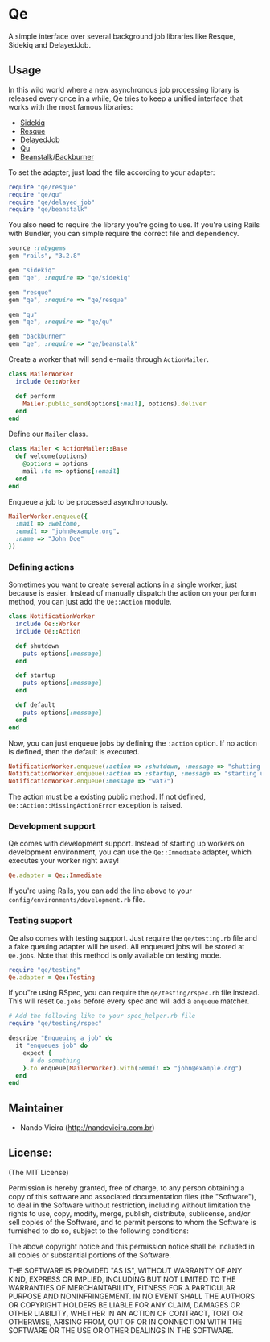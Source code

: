 # Qe

A simple interface over several background job libraries like Resque, Sidekiq and DelayedJob.

## Usage

In this wild world where a new asynchronous job processing
library is released every once in a while, Qe tries to keep a unified
interface that works with the most famous libraries:

* [Sidekiq](http://mperham.github.com/sidekiq/)
* [Resque](https://github.com/defunkt/resque/)
* [DelayedJob](https://github.com/collectiveidea/delayed_job)
* [Qu](https://github.com/bkeepers/qu)
* [Beanstalk](https://github.com/kr/beanstalkd)/[Backburner](http://nesquena.github.com/backburner/)

To set the adapter, just load the file according to your adapter:

``` ruby
require "qe/resque"
require "qe/qu"
require "qe/delayed_job"
require "qe/beanstalk"
```

You also need to require the library you're going to use. If you're using Rails with Bundler, you can simple require the correct file and dependency.

``` ruby
source :rubygems
gem "rails", "3.2.8"

gem "sidekiq"
gem "qe", :require => "qe/sidekiq"

gem "resque"
gem "qe", :require => "qe/resque"

gem "qu"
gem "qe", :require => "qe/qu"

gem "backburner"
gem "qe", :require => "qe/beanstalk"
```

Create a worker that will send e-mails through `ActionMailer`.

``` ruby
class MailerWorker
  include Qe::Worker

  def perform
    Mailer.public_send(options[:mail], options).deliver
  end
end
```

Define our `Mailer` class.

``` ruby
class Mailer < ActionMailer::Base
  def welcome(options)
    @options = options
    mail :to => options[:email]
  end
end
```

Enqueue a job to be processed asynchronously.

``` ruby
MailerWorker.enqueue({
  :mail => :welcome,
  :email => "john@example.org",
  :name => "John Doe"
})
```

### Defining actions

Sometimes you want to create several actions in a single worker, just because is easier. Instead of manually dispatch the action on your perform method, you can
just add the `Qe::Action` module.

``` ruby
class NotificationWorker
  include Qe::Worker
  include Qe::Action

  def shutdown
    puts options[:message]
  end

  def startup
    puts options[:message]
  end

  def default
    puts options[:message]
  end
end
```

Now, you can just enqueue jobs by defining the `:action` option. If no action is defined, then the default is executed.

``` ruby
NotificationWorker.enqueue(:action => :shutdown, :message => "shutting down")
NotificationWorker.enqueue(:action => :startup, :message => "starting up")
NotificationWorker.enqueue(:message => "wat?")
```

The action must be a existing public method. If not defined, `Qe::Action::MissingActionError` exception is raised.

### Development support

Qe comes with development support. Instead of starting up workers on development environment, you can use the `Qe::Immediate` adapter, which executes your worker right away!

``` ruby
Qe.adapter = Qe::Immediate
```

If you're using Rails, you can add the line above to your `config/environments/development.rb` file.

### Testing support

Qe also comes with testing support. Just require the `qe/testing.rb` file
and a fake queuing adapter will be used. All enqueued jobs will be stored
at `Qe.jobs`. Note that this method is only available on testing mode.

``` ruby
require "qe/testing"
Qe.adapter = Qe::Testing
```

If you"re using RSpec, you can require the `qe/testing/rspec.rb` file
instead. This will reset `Qe.jobs` before every spec and will add a
`enqueue` matcher.

``` ruby
# Add the following like to your spec_helper.rb file
require "qe/testing/rspec"

describe "Enqueuing a job" do
  it "enqueues job" do
    expect {
      # do something
    }.to enqueue(MailerWorker).with(:email => "john@example.org")
  end
end
```


## Maintainer

* Nando Vieira (<http://nandovieira.com.br>)

## License:

(The MIT License)

Permission is hereby granted, free of charge, to any person obtaining
a copy of this software and associated documentation files (the
"Software"), to deal in the Software without restriction, including
without limitation the rights to use, copy, modify, merge, publish,
distribute, sublicense, and/or sell copies of the Software, and to
permit persons to whom the Software is furnished to do so, subject to
the following conditions:

The above copyright notice and this permission notice shall be
included in all copies or substantial portions of the Software.

THE SOFTWARE IS PROVIDED "AS IS", WITHOUT WARRANTY OF ANY KIND,
EXPRESS OR IMPLIED, INCLUDING BUT NOT LIMITED TO THE WARRANTIES OF
MERCHANTABILITY, FITNESS FOR A PARTICULAR PURPOSE AND NONINFRINGEMENT.
IN NO EVENT SHALL THE AUTHORS OR COPYRIGHT HOLDERS BE LIABLE FOR ANY
CLAIM, DAMAGES OR OTHER LIABILITY, WHETHER IN AN ACTION OF CONTRACT,
TORT OR OTHERWISE, ARISING FROM, OUT OF OR IN CONNECTION WITH THE
SOFTWARE OR THE USE OR OTHER DEALINGS IN THE SOFTWARE.
